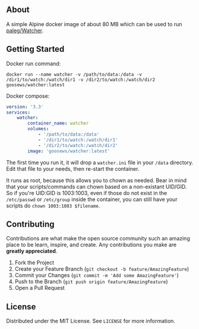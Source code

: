 <!-- ABOUT THE PROJECT -->
## About

A simple Alpine docker image of about 80 MB which can be used to run [paleg/Watcher](/paleg/Watcher).

## Getting Started

Docker run command:

`docker run --name watcher -v /path/to/data:/data -v /dir1/to/watch:/watch/dir1 -v /dir2/to/watch:/watch/dir2 goosews/watcher:latest`

Docker compose:

```yaml
version: '3.3'
services:
    watcher:
        container_name: watcher
        volumes:
            - '/path/to/data:/data'
            - '/dir1/to/watch:/watch/dir1'
            - '/dir2/to/watch:/watch/dir2'
        image: 'goosews/watcher:latest'
```

The first time you run it, it will drop a `watcher.ini` file in your `/data` directory. Edit that file to your needs, then re-start the container.

It runs as root, because this allows you to chown as needed. Bear in mind that your scripts/commands can chown based on a non-existant UID/GID. So if you're UID:GID is 1003:1003, even if those do not exist in the `/etc/passwd` or `/etc/group` inside the container, you can still have your scripts do `chown 1003:1003 $filename`.

## Contributing

Contributions are what make the open source community such an amazing place to be learn, inspire, and create. Any contributions you make are **greatly appreciated**.

1. Fork the Project
2. Create your Feature Branch (`git checkout -b feature/AmazingFeature`)
3. Commit your Changes (`git commit -m 'Add some AmazingFeature'`)
4. Push to the Branch (`git push origin feature/AmazingFeature`)
5. Open a Pull Request



<!-- LICENSE -->
## License

Distributed under the MIT License. See `LICENSE` for more information.
